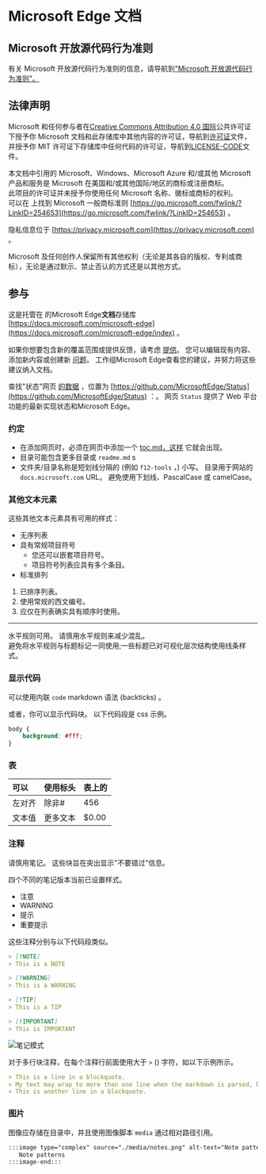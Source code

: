 # <a name="microsoft-edge-documentation"></a>Microsoft Edge 文档  

## <a name="microsoft-open-source-code-of-conduct"></a>Microsoft 开放源代码行为准则  

有关 Microsoft 开放源代码行为准则的信息，请导航到["Microsoft 开放源代码行为准则"。](CODE_OF_CONDUCT.md)  

## <a name="legal-notices"></a>法律声明  

Microsoft 和任何参与者在[Creative Commons Attribution 4.0 国际](https://creativecommons.org/licenses/by/4.0/legalcode)公共许可证下授予你 Microsoft 文档和此存储库中其他内容的许可证，导航到[许可证](./LICENSE)文件，并授予你 MIT 许可证下存储库中任何代码的[](https://opensource.org/licenses/MIT)许可证，导航到[LICENSE-CODE](./LICENSE-CODE)文件。  

本文档中引用的 Microsoft、Windows、Microsoft Azure 和/或其他 Microsoft 产品和服务是 Microsoft 在美国和/或其他国际/地区的商标或注册商标。  
此项目的许可证并未授予你使用任何 Microsoft 名称、徽标或商标的权利。  
可以在 上找到 Microsoft 一般商标准则 [https://go.microsoft.com/fwlink/?LinkID=254653](https://go.microsoft.com/fwlink/?LinkID=254653) 。  

隐私信息位于 [https://privacy.microsoft.com](https://privacy.microsoft.com) 。  

Microsoft 及任何创作人保留所有其他权利（无论是其各自的版权、专利或商标），无论是通过默示、禁止否认的方式还是以其他方式。  

## <a name="contributing"></a>参与  

这是托管在 的Microsoft Edge**文档**存储库 [https://docs.microsoft.com/microsoft-edge](https://docs.microsoft.com/microsoft-edge/index) 。  

如果你想要包含新的覆盖范围或提供反馈，请考虑 [提供](./CONTRIBUTING.md)。  您可以编辑现有内容、添加新内容或创建新 [问题](https://github.com/MicrosoftDocs/edge-developer/issues)。  工作组Microsoft Edge查看您的建议，并努力将这些建议纳入文档。  

查找"状态"网页 [的数据](https://developer.microsoft.com/microsoft-edge/status) ，位置为  [https://github.com/MicrosoftEdge/Status](https://github.com/MicrosoftEdge/Status) ：。  网页 `Status` 提供了 Web 平台功能的最新实现状态和Microsoft Edge。

### <a name="conventions"></a>约定  

*   在添加网页时，必须在网页中添加一个 [toc.md，这样](./microsoft-edge/toc.yml) 它就会出现。
*   目录可能包含更多目录或 `readme.md` s
*   文件夹/目录名称是短划线分隔的 \(例如 `f12-tools` ，\) 小写。  目录用于网站的 `docs.microsoft.com` URL。  避免使用下划线、PascalCase 或 camelCase。  

### <a name="other-text-elements"></a>其他文本元素  

这些其他文本元素具有可用的样式：  

*   无序列表  
*   具有常规项目符号  
    *   您还可以嵌套项目符号。  
    *   项目符号列表应具有多个条目。  
*   标准排列 
    
1.  已排序列表。  
1.  使用常规的西文编号。  
1.  应仅在列表确实具有顺序时使用。  
    
---  

水平规则可用。  请慎用水平规则来减少混乱。  
避免将水平规则与标题标记一同使用;一些标题已对可视化层次结构使用线条样式。  

### <a name="displaying-code"></a>显示代码  

可以使用内联 `code` markdown 语法 \(backticks\) 。  

或者，你可以显示代码块。  以下代码段是 css 示例。  

```css
body {
    background: #fff;
}
```  

### <a name="tables"></a>表  

| 可以 | 使用标头 | 表上的 |  
|:--- |:--- |:--- |  
| 左对齐 | 除非# | 456 |  
| 文本值 | 更多文本 | $0.00 |  

### <a name="notes"></a>注释  

请慎用笔记。  这些块旨在突出显示"不要错过"信息。  

四个不同的笔记版本当前已设置样式。  

*   注意  
*   WARNING  
*   提示  
*   重要提示  
    
这些注释分别与以下代码段类似。  

```md
> [!NOTE]
> This is a NOTE  
```  

```md
> [!WARNING]
> This is a WARNING  
```  

```md
> [!TIP]
> This is a TIP  
```  

```md
> [!IMPORTANT]
> This is IMPORTANT  
```  

![笔记模式](./media/notes.png)

对于多行块注释，在每个注释行前面使用大于 `>` \(\) 字符，如以下示例所示。  

```md
> This is a line in a blockquote.  
> My text may wrap to more than one line when the markdown is parsed, but I must include all my information within a single \(sometimes very long line\) in the markdown.  
> This is another line in a blockquote.  
```  

### <a name="images"></a>图片  

图像应存储在目录中，并且使用图像脚本 `media` 通过相对路径引用。  

<!--  `![Note patterns](media/notes.png)`  -->  

```md
:::image type="complex" source="./media/notes.png" alt-text="Note patterns" lightbox="./media/notes.png":::
   Note patterns  
:::image-end:::  
```  
